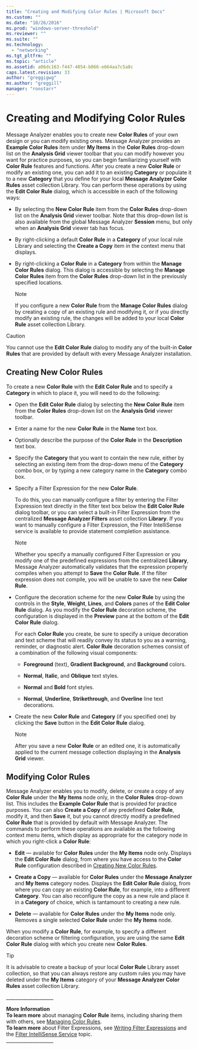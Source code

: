 ```yaml
---
title: "Creating and Modifying Color Rules | Microsoft Docs"
ms.custom: ""
ms.date: "10/26/2016"
ms.prod: "windows-server-threshold"
ms.reviewer: ""
ms.suite: ""
ms.technology: 
  - "networking"
ms.tgt_pltfrm: ""
ms.topic: "article"
ms.assetid: a06dc163-f447-4054-b066-e664aa7c5a8c
caps.latest.revision: 33
author: "greggigwg"
ms.author: "greggill"
manager: "ronstarr"
---
```

# Creating and Modifying Color Rules
Message Analyzer enables you to create new **Color Rules** of your own design or you can modify existing ones. Message Analyzer provides an **Example Color Rules** item under **My Items** in the **Color Rules** drop-down list on the **Analysis Grid** viewer toolbar that you can modify however you want for practice purposes, so you can begin familiarizing yourself with **Color Rule** features and functions. After you create a new **Color Rule** or modify an existing one, you can add it to an existing **Category** or populate it to a new **Category** that you define for your local **Message Analyzer Color Rules** asset collection Library. You can perform these operations by using the **Edit Color Rule** dialog, which is accessible in each of the following ways:  
  
-   By selecting the **New Color Rule** item from the **Color Rules** drop-down list on the **Analysis Grid** viewer toolbar. Note that this drop-down list is also available from the global Message Analyzer **Session** menu, but only when an **Analysis Grid** viewer tab has focus.  
  
-   By right-clicking a default **Color Rule** in a **Category** of your local rule Library and selecting the **Create a Copy** item in the context menu that displays.  
  
-   By right-clicking a **Color Rule** in a **Category** from within the **Manage Color Rules** dialog. This dialog is accessible by selecting the **Manage Color Rules** item from the **Color Rules** drop-down list in the previously specified locations.  
  
    > [!NOTE]
    >  If you configure a new **Color Rule** from the **Manage Color Rules** dialog by creating a copy of an existing rule and modifying it, or if you directly modify an existing rule, the changes will be added to your local **Color Rule** asset collection Library.  
  
> [!CAUTION]
>  You cannot use the **Edit Color Rule** dialog to modify any of the built-in **Color Rules** that are provided by default with every Message Analyzer installation.  
  
<a name="BKMK_CreatingNewColorRules"></a>   
## Creating New Color Rules  
 To create a new **Color Rule** with the **Edit Color Rule** and to specify a **Category** in which to place it, you will need to do the following:  
  
-   Open the **Edit Color Rule** dialog by selecting the **New Color Rule** item from the **Color Rules** drop-down list on the **Analysis Grid** viewer toolbar.  
  
-   Enter a name for the new **Color Rule** in the **Name** text box.  
  
-   Optionally describe the purpose of the **Color Rule** in the **Description** text box.  
  
-   Specify the **Category** that you want to contain the new rule, either by selecting an existing item from the drop-down menu of the **Category** combo box, or by typing a new category name in the **Category** combo box.  
  
-   Specify a Filter Expression for the new **Color Rule**.  
  
     To do this, you can manually configure a filter by entering the Filter Expression text directly in the filter text box below the **Edit Color Rule** dialog toolbar, or you can select a built-in Filter Expression from the centralized **Message Analyzer Filters** asset collection **Library**. If you want to manually configure a Filter Expression, the Filter IntelliSense service is available to provide statement completion assistance.  
  
    > [!NOTE]
    >  Whether you specify a manually configured Filter Expression or you modify one of the predefined expressions from the centralized **Library**, Message Analyzer automatically validates that the expression properly compiles when you attempt to **Save** the **Color Rule**. If the filter expression does not compile, you will be unable to save the new **Color Rule**.  
  
-   Configure the decoration scheme for the new **Color Rule** by using the controls in the **Style**, **Weight**, **Lines**, and **Colors** panes of the **Edit Color Rule** dialog. As you modify the **Color Rule** decoration scheme, the configuration is displayed in the **Preview** pane at the bottom of the **Edit Color Rule** dialog.  
  
     For each **Color Rule** you create, be sure to specify a unique decoration and text scheme that will readily convey its status to you as a warning, reminder, or diagnostic alert. **Color Rule** decoration schemes consist of a combination of the following visual components:  
  
    -   **Foreground** (text), **Gradient Background**, and **Background** colors.  
  
    -   **Normal**, **Italic**, and **Oblique** text styles.  
  
    -   **Normal** and **Bold** font styles.  
  
    -   **Normal**, **Underline**, **Strikethrough**, and **Overline** line text decorations.  
  
-   Create the new **Color Rule** and **Category** (if you specified one) by clicking the **Save** button in the **Edit Color Rule** dialog.  
  
    > [!NOTE]
    >  After you save a new **Color Rule** or an edited one, it is automatically applied to the current message collection displaying in the **Analysis Grid** viewer.  
  
## Modifying Color Rules  
 Message Analyzer enables you to modify, delete, or create a copy of any **Color Rule** under the **My Items** node only, in the **Color Rules** drop-down list. This includes the **Example Color Rule** that is provided for practice purposes. You can also **Create a Copy** of any predefined **Color Rule**, modify it, and then **Save** it, but you cannot directly modify a predefined **Color Rule** that is provided by default with Message Analyzer. The commands to perform these operations are available as the following context menu items, which display as appropriate for the category node in which you right-click a **Color Rule**:  
  
-   **Edit** — available for **Color Rules** under the **My Items** node only. Displays the **Edit Color Rule** dialog, from where you have access to the **Color Rule** configuration described in [Creating New Color Rules](creating-and-modifying-color-rules.md#BKMK_CreatingNewColorRules).  
  
-   **Create a Copy** — available for **Color Rules** under the **Message Analyzer** and **My Items** category nodes. Displays the **Edit Color Rule** dialog, from where you can copy an existing **Color Rule**, for example, into a different **Category**. You can also reconfigure the copy as a new rule and place it in a **Category** of choice, which is tantamount to creating a new rule.  
  
-   **Delete** — available for **Color Rules** under the **My Items** node only. Removes a single selected **Color Rule** under the **My Items** node.  
  
 When you modify a **Color Rule**, for example, to specify a different decoration scheme or filtering configuration, you are using the same **Edit Color Rule** dialog with which you create new **Color Rules**.  
  
> [!TIP]
>  It is advisable to create a backup of your local **Color Rule** Library asset collection, so that you can always restore any custom rules you may have deleted under the **My Items** category of your **Message Analyzer Color Rules** asset collection Library.  
  
 ___________________\_  
  
 **More Information**   
 **To learn more** about managing **Color Rule** items, including sharing them with others, see [Managing Color Rules](managing-color-rules.md).   
**To learn more** about Filter Expressions, see [Writing Filter Expressions](writing-filter-expressions.md) and the [Filter IntelliSense Service](filter-intellisense-service.md) topic.  
___________________\_